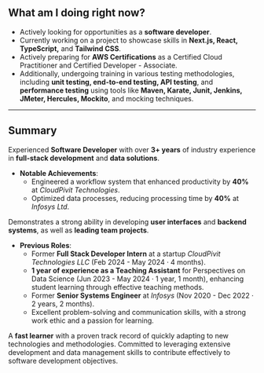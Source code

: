 ## What am I doing right now?

- Actively looking for opportunities as a **software developer**.
- Currently working on a project to showcase skills in **Next.js, React, TypeScript,** and **Tailwind CSS**.
- Actively preparing for **AWS Certifications** as a Certified Cloud Practitioner and Certified Developer - Associate.
- Additionally, undergoing training in various testing methodologies, including **unit testing, end-to-end testing, API testing**, and **performance testing** using tools like **Maven, Karate, Junit, Jenkins, JMeter, Hercules, Mockito**, and mocking techniques.


---
## Summary

Experienced **Software Developer** with over **3+ years** of industry experience in **full-stack development** and **data solutions**. 

- **Notable Achievements**:
  - Engineered a workflow system that enhanced productivity by **40%** at *CloudPivit Technologies*.
  - Optimized data processes, reducing processing time by **40%** at *Infosys Ltd*.

Demonstrates a strong ability in developing **user interfaces** and **backend systems**, as well as **leading team projects**. 

- **Previous Roles**:
  - Former **Full Stack Developer Intern** at a startup *CloudPivit Technologies LLC* (Feb 2024 - May 2024 · 4 months).
  - **1 year of experience as a Teaching Assistant** for Perspectives on Data Science (Jun 2023 - May 2024 · 1 year, 1 month), enhancing student learning through effective teaching methods.
  - Former **Senior Systems Engineer** at *Infosys* (Nov 2020 - Dec 2022 · 2 years, 2 months).
  - Excellent problem-solving and communication skills, with a strong work ethic and a passion for learning.

A **fast learner** with a proven track record of quickly adapting to new technologies and methodologies. Committed to leveraging extensive development and data management skills to contribute effectively to software development objectives.
